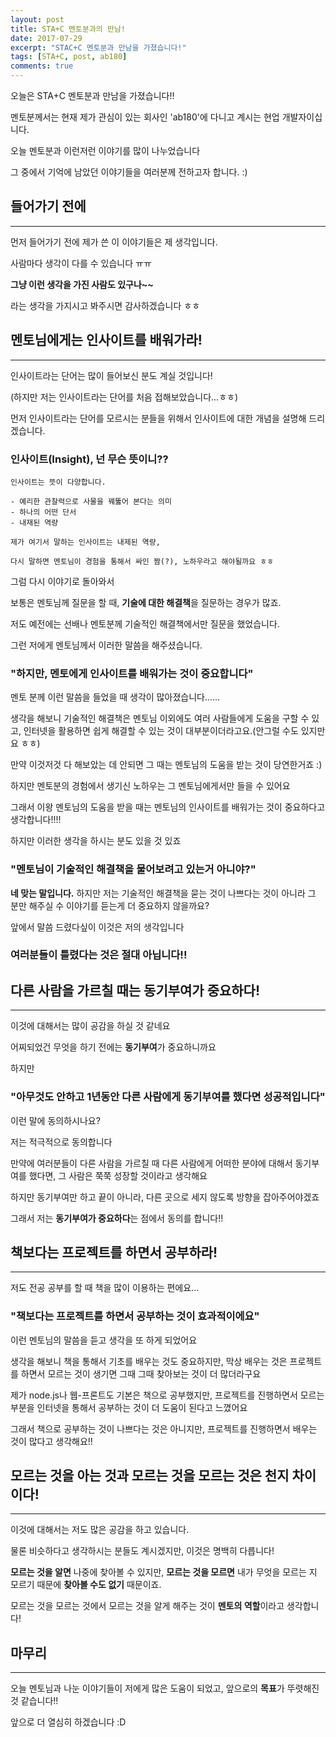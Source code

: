 ```yaml
---
layout: post
title: STA+C 멘토분과의 만남!
date: 2017-07-29
excerpt: "STAC+C 멘토분과 만남을 가졌습니다!"
tags: [STA+C, post, ab180]
comments: true
---
```


오늘은 STA+C 멘토분과 만남을 가졌습니다!!

멘토분께서는 현재 제가 관심이 있는 회사인 'ab180'에 다니고 계시는 현업 개발자이십니다.

오늘 멘토분과 이런저런 이야기를 많이 나누었습니다

그 중에서 기억에 남았던 이야기들을 여러분께 전하고자 합니다. :)

## 들어가기 전에
--------------

먼저 들어가기 전에 제가 쓴 이 이야기들은 제 생각입니다. 

사람마다 생각이 다를 수 있습니다 ㅠㅠ

**그냥 이런 생각을 가진 사람도 있구나~~**

라는 생각을 가지시고 봐주시면 감사하겠습니다 ㅎㅎ

## 멘토님에게는 인사이트를 배워가라!
---------------------------------

인사이트라는 단어는 많이 들어보신 분도 계실 것입니다!

(하지만 저는 인사이트라는 단어를 처음 접해보았습니다...ㅎㅎ)

먼저 인사이트라는 단어를 모르시는 분들을 위해서 인사이트에 대한 개념을 설명해 드리겠습니다.

### 인사이트(Insight), 넌 무슨 뜻이니??

```
인사이트는 뜻이 다양합니다.

- 예리한 관찰력으로 사물을 꿰뚫어 본다는 의미
- 하나의 어떤 단서
- 내재된 역량

제가 여기서 말하는 인사이트는 내제된 역량, 

다시 말하면 멘토님이 경험을 통해서 싸인 짬(?), 노하우라고 해야될까요 ㅎㅎ
```

그럼 다시 이야기로 돌아와서

보통은 멘토님께 질문을 할 때, **기술에 대한 해결책**을 질문하는 경우가 많죠.

저도 예전에는 선배나 멘토분께 기술적인 해결책에서만 질문을 했었습니다.

그런 저에게 멘토님께서 이러한 말씀을 해주셨습니다.

### **"하지만, 멘토에게 인사이트를 배워가는 것이 중요합니다"**

멘토 분께 이런 말씀을 들었을 때 생각이 많아졌습니다......

생각을 해보니 기술적인 해결책은 멘토님 이외에도 여러 사람들에게 도움을 구할 수 있고,
인터넷을 활용하면 쉽게 해결할 수 있는 것이 대부분이더라고요.(안그럴 수도 있지만요 ㅎㅎ)

만약 이것저것 다 해보았는 데 안되면 그 때는 멘토님의 도움을 받는 것이 당연한거죠 :)

하지만 멘토분의 경험에서 생기신 노하우는 그 멘토님에게서만 들을 수 있어요

그래서 이왕 멘토님의 도움을 받을 때는 멘토님의 인사이트를 배워가는 것이 중요하다고 생각합니다!!!!

하지만 이러한 생각을 하시는 분도 있을 것 있죠

### **"멘토님이 기술적인 해결책을 물어보려고 있는거 아니야?"**

**네 맞는 말입니다.** 하지만 저는 기술적인 해결책을 묻는 것이 나쁘다는 것이 아니라 그 분만 해주실 수 이야기를 듣는게 더 중요하지 않을까요?

앞에서 말씀 드렸다싶이 이것은 저의 생각입니다

###  **여러분들이 틀렸다는 것은 절대 아닙니다!!**

## 다른 사람을 가르칠 때는 동기부여가 중요하다!
-----------------------------------------------

이것에 대해서는 많이 공감을 하실 것 같네요

어찌되었건 무엇을 하기 전에는 **동기부여**가 중요하니까요

하지만

### **"아무것도 안하고 1년동안 다른 사람에게 동기부여를 했다면 성공적입니다"**

이런 말에 동의하시나요?

저는 적극적으로 동의합니다

만약에 여러분들이 다른 사람을 가르칠 때 다른 사람에게 어떠한 분야에 대해서 동기부여를 했다면, 그 사람은 쭉쭉 성장할 것이라고 생각해요

하지만 동기부여만 하고 끝이 아니라, 다른 곳으로 세지 않도록 방향을 잡아주어야겠죠 

그래서 저는 **동기부여가 중요하다**는 점에서 동의를 합니다!!

## 책보다는 프로젝트를 하면서 공부하라!
------------------------------------

저도 전공 공부를 할 때 책을 많이 이용하는 편에요...

### **"책보다는 프로젝트를 하면서 공부하는 것이 효과적이에요"**

이런 멘토님의 말씀을 듣고 생각을 또 하게 되었어요

생각을 해보니 책을 통해서 기초를 배우는 것도 중요하지만, 막상 배우는 것은 프로젝트를 하면서 모르는 것이 생기면 그때 그때 찾아보는 것이 더 많더라구요

제가 node.js나 웹-프론트도 기본은 책으로 공부했지만, 프로젝트를 진행하면서 모르는 부분을 인터넷을 통해서 공부하는 것이 더 도움이 된다고 느꼈어요

그래서 책으로 공부하는 것이 나쁘다는 것은 아니지만,  프로젝트를 진행하면서 배우는 것이 많다고 생각해요!!

## 모르는 것을 아는 것과 모르는 것을 모르는 것은 천지 차이이다!
----------------------------------------------------------

이것에 대해서는 저도 많은 공감을 하고 있습니다.

물론 비슷하다고 생각하시는 분들도 계시겠지만, 이것은 명백히 다릅니다!

**모르는 것을 알면** 나중에 찾아볼 수 있지만, **모르는 것을 모르면** 내가 무엇을 모르는 지 모르기 때문에 **찾아볼 수도 없기** 때문이죠.

모르는 것을 모르는 것에서 모르는 것을 알게 해주는 것이 **멘토의 역할**이라고 생각합니다!

## 마무리
--------

오늘 멘토님과 나눈 이야기들이 저에게 많은 도움이 되었고, 앞으로의 **목표**가 뚜렷해진 것 같습니다!!

앞으로 더 열심히 하겠습니다 :D